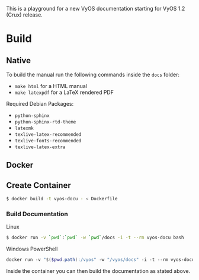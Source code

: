 This is a playground for a new VyOS documentation starting for VyOS 1.2 (Crux)
release.

# Build

## Native

To build the manual run the following commands inside the `docs` folder:

* `make html` for a HTML manual
* `make latexpdf` for a LaTeX rendered PDF

Required Debian Packages:
* `python-sphinx`
* `python-sphinx-rtd-theme`
* `latexmk`
* `texlive-latex-recommended`
* `texlive-fonts-recommended`
* `texlive-latex-extra`

## Docker

## Create Container

```bash
$ docker build -t vyos-docu - < Dockerfile
```

### Build Documentation

Linux
```bash
$ docker run -v `pwd`:`pwd` -w `pwd`/docs -i -t --rm vyos-docu bash
```

Windows PowerShell
```powershell
docker run -v "$($pwd.path):/vyos" -w "/vyos/docs" -i -t --rm vyos-docu bash
```

Inside the container you can then build the documentation as stated above.
